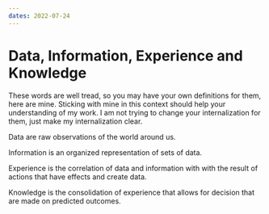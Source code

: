 ```yaml
---
dates: 2022-07-24
---
```


# Data, Information, Experience and Knowledge

These words are well tread, so you may have your own definitions for them, here are mine. Sticking with mine in this context should help your understanding of my work. I am not trying to change your internalization for them, just make my internalization clear.

Data are raw observations of the world around us. 

Information is an organized representation of sets of data.

Experience is the correlation of data and information with with the result of actions that have effects and create data.

Knowledge is the consolidation of experience that allows for decision that are made on predicted outcomes.